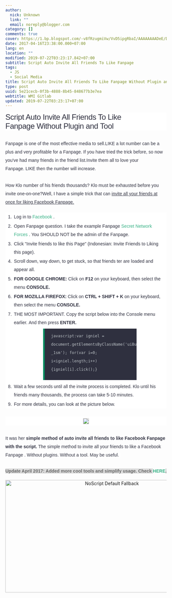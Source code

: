 ```yaml
---
author:
  nick: Unknown
  link: ""
  email: noreply@blogger.com
category: []
comments: true
cover: https://1.bp.blogspot.com/-v8fRzugmiVw/VvD5ipgRbaI/AAAAAAAADeE/DJPMUJuCNNMi-j7QTh8V6RpfBNlvqf6zw/s600/Script%2BAuto%2BInvite%2BAll%2BFriends%2BTo%2BLike%2BFanpage.%2BTanpa%2BPlugin.png
date: 2017-04-16T23:38:00.000+07:00
lang: en
location: ""
modified: 2019-07-22T03:23:17.842+07:00
subtitle: Script Auto Invite All Friends To Like Fanpage
tags:
  - JS
  - Social Media
title: Script Auto Invite All Friends To Like Fanpage Without Plugin and Tool
type: post
uuid: 5e21cecb-0f3b-4888-8b45-848677b3e7ea
webtitle: WMI Gitlab
updated: 2019-07-22T03:23:17+07:00
---
```


<h1 class="post-title entry-title" style="background-color: white; border: 0px; box-sizing: border-box; color: #2f303f; font-family: Tahoma, sans-serif; font-size: 24px; font-stretch: inherit; font-weight: normal; letter-spacing: -0.5px; line-height: initial; margin: 0px 0px 10px; padding: 0px; vertical-align: baseline;"><span class="notranslate" style="border: 0px; box-sizing: border-box; font-family: inherit; font-size: inherit; font-stretch: inherit; font-style: inherit; font-variant: inherit; font-weight: inherit; line-height: inherit; margin: 0px; padding: 0px; vertical-align: baseline;">Script Auto Invite All Friends To Like Fanpage</span>&nbsp;<span class="notranslate" style="border: 0px; box-sizing: border-box; font-family: inherit; font-size: inherit; font-stretch: inherit; font-style: inherit; font-variant: inherit; font-weight: inherit; line-height: inherit; margin: 0px; padding: 0px; vertical-align: baseline;">Without Plugin and</span><span class="notranslate" style="border: 0px; box-sizing: border-box; font-family: inherit; font-size: inherit; font-stretch: inherit; font-style: inherit; font-variant: inherit; font-weight: inherit; line-height: inherit; margin: 0px; padding: 0px; vertical-align: baseline;">&nbsp;Tool</span></h1><div><span class="notranslate" style="border: 0px; box-sizing: border-box; font-family: inherit; font-size: inherit; font-stretch: inherit; font-style: inherit; font-variant: inherit; font-weight: inherit; line-height: inherit; margin: 0px; padding: 0px; vertical-align: baseline;"><br></span></div><div><span class="notranslate" style="border: 0px; box-sizing: border-box; font-family: inherit; font-size: inherit; font-stretch: inherit; font-style: inherit; font-variant: inherit; font-weight: inherit; line-height: inherit; margin: 0px; padding: 0px; vertical-align: baseline;"><span class="notranslate" style="background-color: white; border: 0px; box-sizing: border-box; color: #2f303f; font-family: &quot;arial&quot; , sans-serif; font-size: 14px; font-stretch: inherit; line-height: 26px; margin: 0px; padding: 0px; vertical-align: baseline;">Fanpage is one of the most effective media to sell.</span><span style="background-color: white; color: #2f303f; font-family: &quot;arial&quot; , sans-serif; font-size: 14px; line-height: 26px;"></span><span class="notranslate" style="background-color: white; border: 0px; box-sizing: border-box; color: #2f303f; font-family: &quot;arial&quot; , sans-serif; font-size: 14px; font-stretch: inherit; line-height: 26px; margin: 0px; padding: 0px; vertical-align: baseline;">LIKE a lot number can be a plus and very profitable for a Fanpage.</span><span style="background-color: white; color: #2f303f; font-family: &quot;arial&quot; , sans-serif; font-size: 14px; line-height: 26px;">&nbsp;</span><span class="notranslate" style="background-color: white; border: 0px; box-sizing: border-box; color: #2f303f; font-family: &quot;arial&quot; , sans-serif; font-size: 14px; font-stretch: inherit; line-height: 26px; margin: 0px; padding: 0px; vertical-align: baseline;">If you have tried the trick before, so now you've had many friends in the friend list.</span><span style="background-color: white; color: #2f303f; font-family: &quot;arial&quot; , sans-serif; font-size: 14px; line-height: 26px;"></span><span class="notranslate" style="background-color: white; border: 0px; box-sizing: border-box; color: #2f303f; font-family: &quot;arial&quot; , sans-serif; font-size: 14px; font-stretch: inherit; line-height: 26px; margin: 0px; padding: 0px; vertical-align: baseline;">Invite them all to love your Fanpage.</span><span style="background-color: white; color: #2f303f; font-family: &quot;arial&quot; , sans-serif; font-size: 14px; line-height: 26px;">&nbsp;</span><span class="notranslate" style="background-color: white; border: 0px; box-sizing: border-box; color: #2f303f; font-family: &quot;arial&quot; , sans-serif; font-size: 14px; font-stretch: inherit; line-height: 26px; margin: 0px; padding: 0px; vertical-align: baseline;">LIKE then the number will increase.</span><span style="background-color: white; color: #2f303f; font-family: &quot;arial&quot; , sans-serif; font-size: 14px; line-height: 26px;">&nbsp;</span><br style="background-color: white; box-sizing: border-box; color: #2f303f; font-family: Arial, sans-serif; font-size: 14px; line-height: 26px; margin: 0px; padding: 0px;"><br style="background-color: white; box-sizing: border-box; color: #2f303f; font-family: Arial, sans-serif; font-size: 14px; line-height: 26px; margin: 0px; padding: 0px;"><span class="notranslate" style="background-color: white; border: 0px; box-sizing: border-box; color: #2f303f; font-family: &quot;arial&quot; , sans-serif; font-size: 14px; font-stretch: inherit; line-height: 26px; margin: 0px; padding: 0px; vertical-align: baseline;">How Klo number of his friends thousands?</span><span style="background-color: white; color: #2f303f; font-family: &quot;arial&quot; , sans-serif; font-size: 14px; line-height: 26px;">&nbsp;</span><span class="notranslate" style="background-color: white; border: 0px; box-sizing: border-box; color: #2f303f; font-family: &quot;arial&quot; , sans-serif; font-size: 14px; font-stretch: inherit; line-height: 26px; margin: 0px; padding: 0px; vertical-align: baseline;">Klo must be exhausted before you invite one-on-one?</span><span style="background-color: white; color: #2f303f; font-family: &quot;arial&quot; , sans-serif; font-size: 14px; line-height: 26px;"></span><span class="notranslate" style="background-color: white; border: 0px; box-sizing: border-box; color: #2f303f; font-family: &quot;arial&quot; , sans-serif; font-size: 14px; font-stretch: inherit; line-height: 26px; margin: 0px; padding: 0px; vertical-align: baseline;">Well, I have a simple trick that can&nbsp;<u style="border: 0px; box-sizing: border-box; font-family: inherit; font-size: inherit; font-stretch: inherit; font-style: inherit; font-variant: inherit; font-weight: inherit; line-height: inherit; margin: 0px; padding: 0px; vertical-align: baseline;">invite all your friends at once for liking Facebook Fanpage.</u></span><span style="background-color: white; color: #2f303f; font-family: &quot;arial&quot; , sans-serif; font-size: 14px; line-height: 26px;">&nbsp;</span><br style="background-color: white; box-sizing: border-box; color: #2f303f; font-family: Arial, sans-serif; font-size: 14px; line-height: 26px; margin: 0px; padding: 0px;"></span><br><ol style="background-color: white; border: 0px; box-sizing: border-box; color: #2f303f; counter-reset: li 0; font-family: Arial, sans-serif; font-size: 14px; font-stretch: inherit; line-height: 26px; list-style: none; margin: 0px; padding: 0px; vertical-align: baseline;"><span class="notranslate" style="border: 0px; box-sizing: border-box; font-family: inherit; font-size: inherit; font-stretch: inherit; font-style: inherit; font-variant: inherit; font-weight: inherit; line-height: inherit; margin: 0px; padding: 0px; vertical-align: baseline;"><li style="border: 0px; box-sizing: border-box; font-family: inherit; font-size: inherit; font-stretch: inherit; font-style: inherit; font-variant: inherit; font-weight: inherit; line-height: inherit; list-style-type: decimal; margin: 0.2em 0px 0px 1.7em; padding: 0px 3px; vertical-align: baseline;"><span class="notranslate" style="border: 0px; box-sizing: border-box; font-family: inherit; font-size: inherit; font-stretch: inherit; font-style: inherit; font-variant: inherit; font-weight: inherit; line-height: inherit; margin: 0px; padding: 0px; vertical-align: baseline;">Log in to&nbsp;<a href="https://fb.me/" style="-webkit-transition: all 0.3s; border: 0px; box-sizing: border-box; color: #37b185; font-family: inherit; font-size: inherit; font-stretch: inherit; font-style: inherit; font-variant: inherit; font-weight: inherit; line-height: inherit; margin: 0px; padding: 0px; text-decoration: none; transition: all 0.3s; vertical-align: baseline;" title="Script Auto Invite All Friends To Like Fanpage. Without Plugin. without Tool" rel="noopener noreferer nofollow">Facebook</a>&nbsp;.</span></li><li style="border: 0px; box-sizing: border-box; font-family: inherit; font-size: inherit; font-stretch: inherit; font-style: inherit; font-variant: inherit; font-weight: inherit; line-height: inherit; list-style-type: decimal; margin: 0.2em 0px 0px 1.7em; padding: 0px 3px; vertical-align: baseline;"><span class="notranslate" style="border: 0px; box-sizing: border-box; font-family: inherit; font-size: inherit; font-stretch: inherit; font-style: inherit; font-variant: inherit; font-weight: inherit; line-height: inherit; margin: 0px; padding: 0px; vertical-align: baseline;">Open Fanpage question.</span>&nbsp;<span class="notranslate" style="border: 0px; box-sizing: border-box; font-family: inherit; font-size: inherit; font-stretch: inherit; font-style: inherit; font-variant: inherit; font-weight: inherit; line-height: inherit; margin: 0px; padding: 0px; vertical-align: baseline;">I take the example Fanpage&nbsp;<a href="https://www.facebook.com/secretnetworkforces" style="-webkit-transition: all 0.3s; border: 0px; box-sizing: border-box; color: #37b185; font-family: inherit; font-size: inherit; font-stretch: inherit; font-style: inherit; font-variant: inherit; font-weight: inherit; line-height: inherit; margin: 0px; padding: 0px; text-decoration: none; transition: all 0.3s; vertical-align: baseline;" target="_blank" title="BJITA - Japan Anime Manga" rel="noopener noreferer nofollow">Secret Network Forces</a>&nbsp;.</span>&nbsp;<span class="notranslate" style="border: 0px; box-sizing: border-box; font-family: inherit; font-size: inherit; font-stretch: inherit; font-style: inherit; font-variant: inherit; font-weight: inherit; line-height: inherit; margin: 0px; padding: 0px; vertical-align: baseline;">You SHOULD NOT be the admin of the Fanpage.</span></li><li style="border: 0px; box-sizing: border-box; font-family: inherit; font-size: inherit; font-stretch: inherit; font-style: inherit; font-variant: inherit; font-weight: inherit; line-height: inherit; list-style-type: decimal; margin: 0.2em 0px 0px 1.7em; padding: 0px 3px; vertical-align: baseline;"><span class="notranslate" style="border: 0px; box-sizing: border-box; font-family: inherit; font-size: inherit; font-stretch: inherit; font-style: inherit; font-variant: inherit; font-weight: inherit; line-height: inherit; margin: 0px; padding: 0px; vertical-align: baseline;">Click "Invite friends to like this Page" (Indonesian: Invite Friends to Liking this page).</span></li><li style="border: 0px; box-sizing: border-box; font-family: inherit; font-size: inherit; font-stretch: inherit; font-style: inherit; font-variant: inherit; font-weight: inherit; line-height: inherit; list-style-type: decimal; margin: 0.2em 0px 0px 1.7em; padding: 0px 3px; vertical-align: baseline;"><span class="notranslate" style="border: 0px; box-sizing: border-box; font-family: inherit; font-size: inherit; font-stretch: inherit; font-style: inherit; font-variant: inherit; font-weight: inherit; line-height: inherit; margin: 0px; padding: 0px; vertical-align: baseline;">Scroll down, way down, to get stuck, so that friends ter are loaded and appear all.</span></li><li style="border: 0px; box-sizing: border-box; font-family: inherit; font-size: inherit; font-stretch: inherit; font-style: inherit; font-variant: inherit; font-weight: inherit; line-height: inherit; list-style-type: decimal; margin: 0.2em 0px 0px 1.7em; padding: 0px 3px; vertical-align: baseline;"><span class="notranslate" style="border: 0px; box-sizing: border-box; font-family: inherit; font-size: inherit; font-stretch: inherit; font-style: inherit; font-variant: inherit; font-weight: inherit; line-height: inherit; margin: 0px; padding: 0px; vertical-align: baseline;"><b style="border: 0px; box-sizing: border-box; font-family: inherit; font-size: inherit; font-stretch: inherit; font-style: inherit; font-variant: inherit; line-height: inherit; margin: 0px; padding: 0px; vertical-align: baseline;">FOR GOOGLE CHROME:</b>&nbsp;Click on&nbsp;<b style="border: 0px; box-sizing: border-box; font-family: inherit; font-size: inherit; font-stretch: inherit; font-style: inherit; font-variant: inherit; line-height: inherit; margin: 0px; padding: 0px; vertical-align: baseline;">F12</b>&nbsp;on your keyboard, then select the menu&nbsp;<b style="border: 0px; box-sizing: border-box; font-family: inherit; font-size: inherit; font-stretch: inherit; font-style: inherit; font-variant: inherit; line-height: inherit; margin: 0px; padding: 0px; vertical-align: baseline;">CONSOLE.</b></span></li><li style="border: 0px; box-sizing: border-box; font-family: inherit; font-size: inherit; font-stretch: inherit; font-style: inherit; font-variant: inherit; font-weight: inherit; line-height: inherit; list-style-type: decimal; margin: 0.2em 0px 0px 1.7em; padding: 0px 3px; vertical-align: baseline;"><span class="notranslate" style="border: 0px; box-sizing: border-box; font-family: inherit; font-size: inherit; font-stretch: inherit; font-style: inherit; font-variant: inherit; font-weight: inherit; line-height: inherit; margin: 0px; padding: 0px; vertical-align: baseline;"><b style="border: 0px; box-sizing: border-box; font-family: inherit; font-size: inherit; font-stretch: inherit; font-style: inherit; font-variant: inherit; line-height: inherit; margin: 0px; padding: 0px; vertical-align: baseline;">FOR MOZILLA FIREFOX:</b>&nbsp;Click on&nbsp;<b style="border: 0px; box-sizing: border-box; font-family: inherit; font-size: inherit; font-stretch: inherit; font-style: inherit; font-variant: inherit; line-height: inherit; margin: 0px; padding: 0px; vertical-align: baseline;">CTRL + SHIFT + K</b>&nbsp;on your keyboard, then select the menu&nbsp;<b style="border: 0px; box-sizing: border-box; font-family: inherit; font-size: inherit; font-stretch: inherit; font-style: inherit; font-variant: inherit; line-height: inherit; margin: 0px; padding: 0px; vertical-align: baseline;">CONSOLE.</b></span></li><li style="border: 0px; box-sizing: border-box; font-family: inherit; font-size: inherit; font-stretch: inherit; font-style: inherit; font-variant: inherit; font-weight: inherit; line-height: inherit; list-style-type: decimal; margin: 0.2em 0px 0px 1.7em; padding: 0px 3px; vertical-align: baseline;"><span class="notranslate" style="border: 0px; box-sizing: border-box; font-family: inherit; font-size: inherit; font-stretch: inherit; font-style: inherit; font-variant: inherit; font-weight: inherit; line-height: inherit; margin: 0px; padding: 0px; vertical-align: baseline;">THE MOST IMPORTANT.</span>&nbsp;<span class="notranslate" style="border: 0px; box-sizing: border-box; font-family: inherit; font-size: inherit; font-stretch: inherit; font-style: inherit; font-variant: inherit; font-weight: inherit; line-height: inherit; margin: 0px; padding: 0px; vertical-align: baseline;">Copy&nbsp;the script&nbsp;below into the Console menu earlier.</span>&nbsp;<span class="notranslate" style="border: 0px; box-sizing: border-box; font-family: inherit; font-size: inherit; font-stretch: inherit; font-style: inherit; font-variant: inherit; font-weight: inherit; line-height: inherit; margin: 0px; padding: 0px; vertical-align: baseline;">And then press&nbsp;<b style="border: 0px; box-sizing: border-box; font-family: inherit; font-size: inherit; font-stretch: inherit; font-style: inherit; font-variant: inherit; line-height: inherit; margin: 0px; padding: 0px; vertical-align: baseline;">ENTER.</b></span>&nbsp;<br style="box-sizing: border-box; margin: 0px; padding: 0px;"><pre style="-webkit-user-select: text; background-color: #2f303f; border-left-color: rgb(0, 140, 95); border-left-style: solid; border-width: 0px 0px 0px 5px; box-sizing: border-box; font-family: monospace, monospace; font-size: 13px; font-stretch: inherit; font-style: inherit; font-variant: inherit; font-weight: inherit; line-height: inherit; margin: 0.5em auto; overflow: auto; padding: 0px; position: relative; tab-size: 2; vertical-align: baseline; width: 292.203125px; word-break: normal; word-wrap: break-word;"><code style="background: none; border: none; box-sizing: border-box; color: #bdc3c7; display: block; font-family: 'source code pro', menlo, consolas, monaco, monospace; font-size: 12px; font-stretch: inherit; font-style: inherit; font-variant: inherit; font-weight: inherit; line-height: inherit; margin: 0px; max-height: 200px; overflow: auto; padding: 10px 20px 20px; vertical-align: baseline; white-space: pre-wrap;">javascript:var igniel = document.getElementsByClassName('uiButton _1sm'); for(var i=0; i&lt;igniel.length;i++) {igniel[i].click();}<span style="color: #2f303f; font-family: monospace , monospace; font-size: 13px; font-style: inherit; font-variant: inherit; font-weight: inherit; line-height: inherit;"> </span></code></pre></li><li style="border: 0px; box-sizing: border-box; font-family: inherit; font-size: inherit; font-stretch: inherit; font-style: inherit; font-variant: inherit; font-weight: inherit; line-height: inherit; list-style-type: decimal; margin: 0.2em 0px 0px 1.7em; padding: 0px 3px; vertical-align: baseline;"><span class="notranslate" style="border: 0px; box-sizing: border-box; font-family: inherit; font-size: inherit; font-stretch: inherit; font-style: inherit; font-variant: inherit; font-weight: inherit; line-height: inherit; margin: 0px; padding: 0px; vertical-align: baseline;">Wait a few seconds until all the invite process is completed.</span>&nbsp;<span class="notranslate" style="border: 0px; box-sizing: border-box; font-family: inherit; font-size: inherit; font-stretch: inherit; font-style: inherit; font-variant: inherit; font-weight: inherit; line-height: inherit; margin: 0px; padding: 0px; vertical-align: baseline;">Klo until his friends many thousands, the process can take 5-10 minutes.</span></li><li style="border: 0px; box-sizing: border-box; font-family: inherit; font-size: inherit; font-stretch: inherit; font-style: inherit; font-variant: inherit; font-weight: inherit; line-height: inherit; list-style-type: decimal; margin: 0.2em 0px 0px 1.7em; padding: 0px 3px; vertical-align: baseline;"><span class="notranslate" style="border: 0px; box-sizing: border-box; font-family: inherit; font-size: inherit; font-stretch: inherit; font-style: inherit; font-variant: inherit; font-weight: inherit; line-height: inherit; margin: 0px; padding: 0px; vertical-align: baseline;">For more details, you can look at the picture below.</span></li></span></ol><span class="notranslate" style="border: 0px; box-sizing: border-box; font-family: inherit; font-size: inherit; font-stretch: inherit; font-style: inherit; font-variant: inherit; font-weight: inherit; line-height: inherit; margin: 0px; padding: 0px; vertical-align: baseline;"><br style="background-color: white; box-sizing: border-box; color: #2f303f; font-family: Arial, sans-serif; font-size: 14px; line-height: 26px; margin: 0px; padding: 0px;"><center style="background-color: white; border: 0px; box-sizing: border-box; color: #2f303f; font-family: Arial, sans-serif; font-size: 14px; font-stretch: inherit; line-height: 26px; margin: 0px; padding: 0px; vertical-align: baseline;"><a href="https://1.bp.blogspot.com/-v8fRzugmiVw/VvD5ipgRbaI/AAAAAAAADeE/DJPMUJuCNNMi-j7QTh8V6RpfBNlvqf6zw/s1600/Script%2BAuto%2BInvite%2BAll%2BFriends%2BTo%2BLike%2BFanpage.%2BTanpa%2BPlugin.png" imageanchor="1" style="-webkit-transition: all 0.3s; border: 0px; box-sizing: border-box; color: #37b185; font-family: inherit; font-size: inherit; font-stretch: inherit; font-style: inherit; font-variant: inherit; font-weight: inherit; line-height: inherit; margin: 0px; padding: 0px; text-decoration: none; transition: all 0.3s; vertical-align: baseline;" rel="noopener noreferer nofollow"><img border="0" src="https://1.bp.blogspot.com/-v8fRzugmiVw/VvD5ipgRbaI/AAAAAAAADeE/DJPMUJuCNNMi-j7QTh8V6RpfBNlvqf6zw/s600/Script%2BAuto%2BInvite%2BAll%2BFriends%2BTo%2BLike%2BFanpage.%2BTanpa%2BPlugin.png" style="-webkit-transition: all 0.6s ease; background: rgb(250, 250, 250); border: 1px solid rgba(0, 0, 0, 0.2); box-sizing: border-box; font-family: inherit; font-size: inherit; font-stretch: inherit; font-style: inherit; font-variant: inherit; font-weight: inherit; height: auto; line-height: inherit; margin: 5px 0px; max-width: 100%; opacity: 1; outline: none; padding: 0px; transition: all 0.6s ease; vertical-align: middle;"></a></center><br style="background-color: white; box-sizing: border-box; color: #2f303f; font-family: Arial, sans-serif; font-size: 14px; line-height: 26px; margin: 0px; padding: 0px;"><span class="notranslate" style="background-color: white; border: 0px; box-sizing: border-box; color: #2f303f; font-family: &quot;arial&quot; , sans-serif; font-size: 14px; font-stretch: inherit; line-height: 26px; margin: 0px; padding: 0px; vertical-align: baseline;">It was her&nbsp;<b style="border: 0px; box-sizing: border-box; font-family: inherit; font-size: inherit; font-stretch: inherit; font-style: inherit; font-variant: inherit; line-height: inherit; margin: 0px; padding: 0px; vertical-align: baseline;">simple method of auto invite all friends to like Facebook Fanpage with the script.</b></span><span style="background-color: white; color: #2f303f; font-family: &quot;arial&quot; , sans-serif; font-size: 14px; line-height: 26px;">&nbsp;</span><span class="notranslate" style="background-color: white; border: 0px; box-sizing: border-box; color: #2f303f; font-family: &quot;arial&quot; , sans-serif; font-size: 14px; font-stretch: inherit; line-height: 26px; margin: 0px; padding: 0px; vertical-align: baseline;">The simple method to invite all your friends to like a Facebook Fanpage&nbsp;.</span><span style="background-color: white; color: #2f303f; font-family: &quot;arial&quot; , sans-serif; font-size: 14px; line-height: 26px;">&nbsp;</span><span class="notranslate" style="background-color: white; border: 0px; box-sizing: border-box; color: #2f303f; font-family: &quot;arial&quot; , sans-serif; font-size: 14px; font-stretch: inherit; line-height: 26px; margin: 0px; padding: 0px; vertical-align: baseline;">Without plugins.</span><span style="background-color: white; color: #2f303f; font-family: &quot;arial&quot; , sans-serif; font-size: 14px; line-height: 26px;">&nbsp;</span><span class="notranslate" style="background-color: white; border: 0px; box-sizing: border-box; color: #2f303f; font-family: &quot;arial&quot; , sans-serif; font-size: 14px; font-stretch: inherit; line-height: 26px; margin: 0px; padding: 0px; vertical-align: baseline;">Without a tool.</span><span style="background-color: white; color: #2f303f; font-family: &quot;arial&quot; , sans-serif; font-size: 14px; line-height: 26px;">&nbsp;</span><span class="notranslate" style="background-color: white; border: 0px; box-sizing: border-box; color: #2f303f; font-family: &quot;arial&quot; , sans-serif; font-size: 14px; font-stretch: inherit; line-height: 26px; margin: 0px; padding: 0px; vertical-align: baseline;">May be useful.</span><span style="background-color: white; color: #2f303f; font-family: &quot;arial&quot; , sans-serif; font-size: 14px; line-height: 26px;">&nbsp;</span></span></div><div><span class="notranslate" style="border: 0px; box-sizing: border-box; font-family: inherit; font-size: inherit; font-stretch: inherit; font-style: inherit; font-variant: inherit; font-weight: inherit; line-height: inherit; margin: 0px; padding: 0px; vertical-align: baseline;"><span style="background-color: white; color: #2f303f; font-family: &quot;arial&quot; , sans-serif; font-size: 14px; line-height: 26px;"><br></span></span></div><div><span class="notranslate" style="border: 0px; box-sizing: border-box; font-family: inherit; font-size: inherit; font-stretch: inherit; font-style: inherit; font-variant: inherit; font-weight: inherit; line-height: inherit; margin: 0px; padding: 0px; vertical-align: baseline;"><span style="background-color: #dddddd; color: #676767; font-family: &quot;arial&quot; , sans-serif; font-size: 14px; font-weight: bold; line-height: 22px;">Update April 2017: Added more cool tools and simplify usage. Check&nbsp;</span><a href="http://www.webmanajemen.com/search?q=update%20script%20auto%20invite%20fanpage" style="-webkit-transition: all 0.3s; border: 0px; box-sizing: border-box; color: #37b185; font-family: Arial, sans-serif; font-size: 14px; font-stretch: inherit; font-weight: bold; line-height: 22px; margin: 0px; padding: 0px; text-decoration: none; transition: all 0.3s; vertical-align: baseline;" target="_blank" title="Script Auto Invite / Undang Semua Teman ke Fanspage GRATIS - Igniel" rel="noopener noreferer nofollow">HERE</a><span style="background-color: #dddddd; color: #676767; font-family: &quot;arial&quot; , sans-serif; font-size: 14px; font-weight: bold; line-height: 22px;">.</span></span></div><style amp-custom="">.thumb-post{text-align:center;margin:0;padding:0;width:100%} .thumb-post amp-img{width:100%;max-width:100%;height:auto;min-height:450px;max-height:600px;margin:0} </style> <br><div class="thumb-post"><noscript><img src="https://scontent.fsub2-1.fna.fbcdn.net/v/t1.0-9/fr/cp0/e15/q65/17796846_1773189839677671_6977008867135609966_n.png.jpg?efg=eyJpIjoidCJ9&amp;oh=292c21d1c58e8e185a8d6c63dec60c5a&amp;oe=5957C4B8" width="650" height="350" alt="NoScript Default Fallback" title="default fallback"></noscript></div>